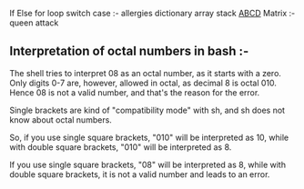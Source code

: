 If Else
for loop
switch case :- allergies
dictionary
array
stack
[ABCD](https://docs.github.com/en/get-started/writing-on-github/getting-started-with-writing-and-formatting-on-github/basic-writing-and-formatting-syntax)
Matrix :- queen attack
## Interpretation of octal numbers in bash :- 
  The shell tries to interpret 08 as an octal number, as it starts with a zero. Only digits 0-7 are, however, allowed in octal, as decimal 8 is octal 010. Hence 08 is not a valid number, and that's the reason for the error.

Single brackets are kind of "compatibility mode" with sh, and sh does not know about octal numbers.

So, if you use single square brackets, "010" will be interpreted as 10, while with double square brackets, "010" will be interpreted as 8.

If you use single square brackets, "08" will be interpreted as 8, while with double square brackets, it is not a valid number and leads to an error.

